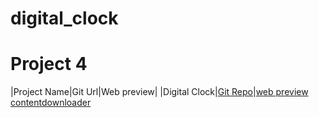 # digital_clock
# Project 4
|Project Name|Git Url|Web preview|
|Digital Clock|[Git Repo](https://github.com/Bisht-01/digital_clock.git)|[web preview contentdownloader](https://bisht-01.github.io/digital_clock/)
